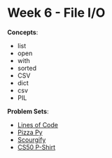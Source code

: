# Week 6 - File I/O

**Concepts**:
- list
- open
- with
- sorted
- CSV
- dict
- csv
- PIL

**Problem Sets**:

- [Lines of Code](https://github.com/Snoower/cs50p-introduction-to-programming-with-python/blob/main/week-6/problem-sets/lines.py)
- [Pizza Py](https://github.com/Snoower/cs50p-introduction-to-programming-with-python/tree/main/week-6/problem-sets/pizza)
- [Scourgify]()
- [CS50 P-Shirt]()

